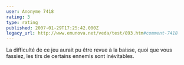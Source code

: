 ```yaml
---
user: Anonyme 7418
rating: 3
type: rating
published: 2007-01-29T17:25:42.000Z
legacy_url: http://www.emunova.net/veda/test/893.htm#comment-7418
---
```

La difficulté de ce jeu aurait pu être revue à la baisse, quoi que vous fassiez, les tirs de certains ennemis sont inévitables.
